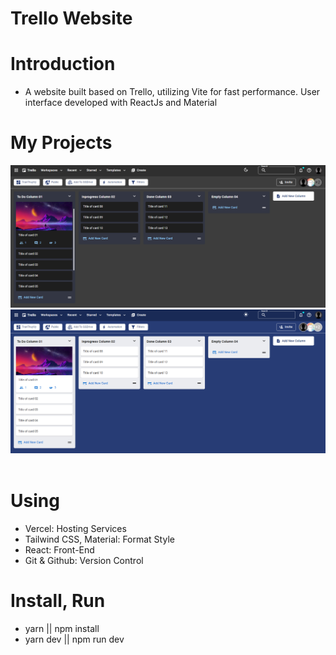 # Trello Website

# Introduction

- A website built based on Trello, utilizing Vite for fast performance. User interface developed with ReactJs and Material

# My Projects

<div align=center>
    <a href="https://ttv-trello.vercel.app/">
        <img src="../trello_web/public/trello_dark.png" />
    </a>
    <a href="https://ttv-trello.vercel.app/">
        <img src="../trello_web/public/trello_light.png" />
    </a>
</div>

<br/>

# Using

- Vercel: Hosting Services
- Tailwind CSS, Material: Format Style
- React: Front-End
- Git & Github: Version Control

# Install, Run
- yarn || npm install
- yarn dev || npm run dev

[website]: https://ttv-trello.vercel.app/
